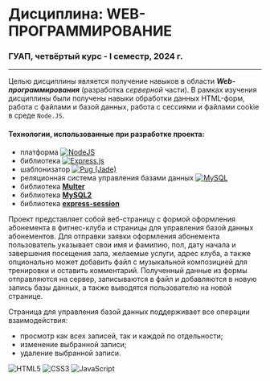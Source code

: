 # Дисциплина: WEB-ПРОГРАММИРОВАНИЕ
### ГУАП, четвёртый курс - I семестр, 2024 г.
________________________________________________________________________________________________________________________________________________________________

Целью дисциплины является получение навыков в области ***Web-программирования*** (разработка *серверной* части). В рамках изучения дисциплины были получены навыки обработки данных HTML-форм, работа с файлами и базой данных, работа с сессиями и файлами cookie в среде `Node.JS`.

#### Технологии, использованные при разработке проекта:
- платформа [![NodeJS](https://img.shields.io/badge/Node.js-6DA55F?logo=node.js&logoColor=white)](https://github.com/nodejs/node)
- библиотека [![Express.js](https://img.shields.io/badge/Express.js-%23404d59.svg?logo=express&logoColor=%2361DAFB)](https://github.com/expressjs/express)
- шаблонизатор [![Pug (Jade)](https://img.shields.io/badge/Pug-A86454?logo=pug&logoColor=fff)](https://github.com/pugjs/pug)
- реляционная система управления базами данных [![MySQL](https://img.shields.io/badge/MySQL-4479A1?logo=mysql&logoColor=fff)](https://www.mysql.com/)
- библиотека **[Multer](https://github.com/expressjs/multer)**
- библиотека **[MySQL2](https://github.com/sidorares/node-mysql2)**
- библиотека **[express-session](https://github.com/expressjs/session)**

Проект представляет собой веб-страницу с формой оформления абонемента в фитнес-клуба и страницы для управления базой данных абонементов.
Для отправки заявки оформления абонемента пользователь указывает свои имя и фамилию, пол, дату начала и завершения посещения зала, желаемые услуги, адрес клуба, а также опционально может добавить файл с музыкальной композицией для тренировки и оставить комментарий. Полученный данные из формы отправляются на сервер, записываются в файл и добавляются в новую запись базы данных, а также выводятся пользователю на новой странице.

Страница для управления базой данных поддерживает все операции взаимодействия:
- просмотр как всех записей, так и каждой по отдельности;
- изменение выбранной записи;
- удаление выбранной записи.

![HTML5](https://img.shields.io/badge/html5-%23E34F26.svg?style=for-the-badge&logo=html5&logoColor=white) ![CSS3](https://img.shields.io/badge/css3-%231572B6.svg?style=for-the-badge&logo=css3&logoColor=white) ![JavaScript](https://img.shields.io/badge/javascript-%23323330.svg?style=for-the-badge&logo=javascript&logoColor=%23F7DF1E)

